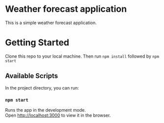 # Weather forecast application
This is a simple weather forecast application.

# Getting Started 

Clone this repo to your local machine.
Then run `npm install` followed by `npm start`

## Available Scripts

In the project directory, you can run:

### `npm start`

Runs the app in the development mode.\
Open [http://localhost:3000](http://localhost:3000) to view it in the browser.
